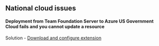 
## National cloud issues

#### Deployment from Team Foundation Server to Azure US Government Cloud fails and you cannot update a resource
Solution - [Download and configure extension](https://support.microsoft.com/en-us/help/4458250/deployment-from-team-foundation-server-to-azure-us-government-cloud)
